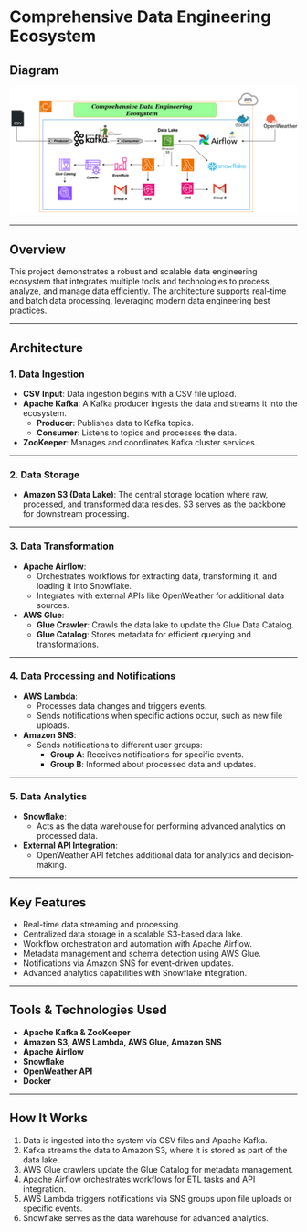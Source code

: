 # Comprehensive Data Engineering Ecosystem

## Diagram
![Comprehensive Data Engineering Ecosystem](./Project_Diagram.PNG)

---

## Overview
This project demonstrates a robust and scalable data engineering ecosystem that integrates multiple tools and technologies to process, analyze, and manage data efficiently. The architecture supports real-time and batch data processing, leveraging modern data engineering best practices.

---

## Architecture

### 1. **Data Ingestion**
   - **CSV Input**: Data ingestion begins with a CSV file upload.
   - **Apache Kafka**: A Kafka producer ingests the data and streams it into the ecosystem.
     - **Producer**: Publishes data to Kafka topics.
     - **Consumer**: Listens to topics and processes the data.
   - **ZooKeeper**: Manages and coordinates Kafka cluster services.

---

### 2. **Data Storage**
   - **Amazon S3 (Data Lake)**: The central storage location where raw, processed, and transformed data resides. S3 serves as the backbone for downstream processing.

---

### 3. **Data Transformation**
   - **Apache Airflow**:
     - Orchestrates workflows for extracting data, transforming it, and loading it into Snowflake.
     - Integrates with external APIs like OpenWeather for additional data sources.
   - **AWS Glue**:
     - **Glue Crawler**: Crawls the data lake to update the Glue Data Catalog.
     - **Glue Catalog**: Stores metadata for efficient querying and transformations.

---

### 4. **Data Processing and Notifications**
   - **AWS Lambda**:
     - Processes data changes and triggers events.
     - Sends notifications when specific actions occur, such as new file uploads.
   - **Amazon SNS**:
     - Sends notifications to different user groups:
       - **Group A**: Receives notifications for specific events.
       - **Group B**: Informed about processed data and updates.

---

### 5. **Data Analytics**
   - **Snowflake**: 
     - Acts as the data warehouse for performing advanced analytics on processed data.
   - **External API Integration**:
     - OpenWeather API fetches additional data for analytics and decision-making.

---

## Key Features
- Real-time data streaming and processing.
- Centralized data storage in a scalable S3-based data lake.
- Workflow orchestration and automation with Apache Airflow.
- Metadata management and schema detection using AWS Glue.
- Notifications via Amazon SNS for event-driven updates.
- Advanced analytics capabilities with Snowflake integration.

---

## Tools & Technologies Used
- **Apache Kafka & ZooKeeper**
- **Amazon S3, AWS Lambda, AWS Glue, Amazon SNS**
- **Apache Airflow**
- **Snowflake**
- **OpenWeather API**
- **Docker**

---

## How It Works
1. Data is ingested into the system via CSV files and Apache Kafka.
2. Kafka streams the data to Amazon S3, where it is stored as part of the data lake.
3. AWS Glue crawlers update the Glue Catalog for metadata management.
4. Apache Airflow orchestrates workflows for ETL tasks and API integration.
5. AWS Lambda triggers notifications via SNS groups upon file uploads or specific events.
6. Snowflake serves as the data warehouse for advanced analytics.

